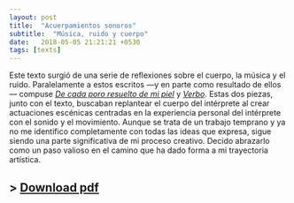 ```yaml
---
layout: post
title:  "Acuerpamientos sonoros"
subtitle:  "Música, ruido y cuerpo"
date:   2018-05-05 21:21:21 +0530
tags: [texts]
---
```


Este texto surgió de una serie de reflexiones sobre el cuerpo, la música y el ruido. Paralelamente a estos escritos —y en parte como resultado de ellos— compuse [*De cada poro resuelto de mi piel*](/works/de-cada-poro) y [*Verbo*](/works/verbo). Estas dos piezas, junto con el texto, buscaban replantear el cuerpo del intérprete al crear actuaciones escénicas centradas en la experiencia personal del intérprete con el sonido y el movimiento. Aunque se trata de un trabajo temprano y ya no me identifico completamente con todas las ideas que expresa, sigue siendo una parte significativa de mi proceso creativo. Decido abrazarlo como un paso valioso en el camino que ha dado forma a mi trayectoria artística.

## \> [Download pdf](/assets/texts/acuerpamientos.pdf)
